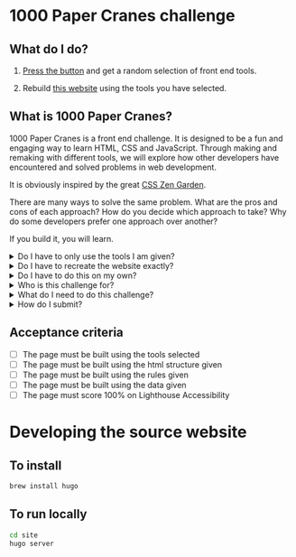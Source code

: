 # 1000 Paper Cranes challenge

## What do I do?

1. [Press the button](https://1000-paper-cranes.netlify.app/) and get a random selection of front end tools.

2. Rebuild [this website](https://1000-paper-cranes.netlify.app/) using the tools you have selected.

## What is 1000 Paper Cranes?

1000 Paper Cranes is a front end challenge. It is designed to be a fun and engaging way to learn HTML, CSS and JavaScript. Through making and remaking with different tools, we will explore how other developers have encountered and solved problems in web development.

It is obviously inspired by the great [CSS Zen Garden](https://www.csszengarden.com/).

There are many ways to solve the same problem. What are the pros and cons of each approach? How do you decide which approach to take? Why do some developers prefer one approach over another?

If you build it, you will learn.

<details>
<summary>Do I have to only use the tools I am given?</summary>

You must use the tools given in the selection. You can use other tools as well if you want, but you must use the tools in the selection to complete the challenge.

</details>
<details>
<summary>Do I have to recreate the website exactly?</summary>

Not exactly. There are some rules you must follow, and some things you can change:

#### What must be the same:

##### You must use the same rules

This page must have the same text, and the same rules. You can't change the rules, or add or remove text from this page.

##### You must use the tools defined in `website/data`

If you look in this folder, you will find there is extra information about each tool, which you might want to use in your design. You can query these json files directly from your website, or you can copy them into your project and use them as you wish, but you can't add or remove tools.

##### You must use the html structure

You must use the html structure given. You may add things (classes, more elements), but not remove anything.

##### Your page must score 100% on Lighthouse Accessibility

You can check this by running Lighthouse in Chrome DevTools.

#### What can be different:

You can make it look however you want! You can bring in more data from the provided data files. You can add extra features if you want. You can use different colours, fonts, images, etc. It would be fun to recreate this website exactly using your combo, and then "refold" using the same combo, to make it look or feel different.

You should aim to build this website _at least_ ten times, so how will you make each one different and a development of your skills?

</details>
<details>
<summary>Do I have to do this on my own?</summary>

You can use the cranes challenge in groups _as well_ as on your own. As you should aim to build this website _at least_ ten times, building in a group sometimes is a good way to mix it up and get more development from the challenge.

</details>
<details>
<summary>Who is this challenge for?</summary>

This challenge is for anyone who wants to play! We made it for [Code Your Future]("https://codeyourfuture.io") trainees, but it is open to anyone who wants to learn.

</details>
<details>
<summary>What do I need to do this challenge?</summary>

You will need a computer with a web browser and an [IDE](https://code.visualstudio.com/download). You will also need a [GitHub account]("https://github.com").

For some combinations you will need to install more tools, like [Node.js]("https://nodejs.org/en/download/"), [Homebrew]("https://brew.sh/"), Go, Ruby, Python, etc. You will need to install these tools yourself. Click through and follow the instructions. Everything is free.

</details>
<details>
<summary>How do I submit?</summary>

Clone this repository and change into the repo directory:

```bash
git clone git@github.com:CodeYourFuture/1000-Paper-Cranes.git && cd 1000-Paper-Cranes
```

Create a new branch for your work:

```bash
git checkout -b crane/your-combination-your-name
```

Make a new directory for your work and change into it:

```bash
mkdir cranes/your-combination-your-name && cd cranes/your-combination-your-name
```

Build your website! Look at the [gallery](https://codeyourfuture.github.io/1000-Paper-Cranes/gallery) to see what you are aiming for.

Commit your work regularly, making many small commits with descriptive messages. When you are happy with your crane, open a pull request to merge your branch into the main branch. You can do this from the GitHub website.

</details>

## Acceptance criteria

- [ ] The page must be built using the tools selected
- [ ] The page must be built using the html structure given
- [ ] The page must be built using the rules given
- [ ] The page must be built using the data given
- [ ] The page must score 100% on Lighthouse Accessibility

# Developing the source website

## To install

```bash
brew install hugo
```

## To run locally

```bash
cd site
hugo server
```
